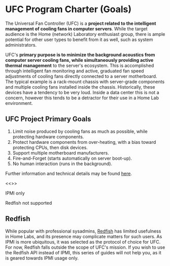 # UFC Program Charter (Goals)

The Universal Fan Controller (UFC) is a **project related to the intelligent management of cooling fans in computer servers**. While the target audience is the Home (network) Laboratory enthusiast group, there is ample potential for other user types to benefit from it as well, such as system administrators.

UFC's **primary purpose is to minimize the background acoustics from computer server cooling fans, while simultaneously providing active thermal management** to the server's ecosystem. This is accomplished through intelligent fan monitoring and active, graduated fan speed adjustments of cooling fans directly connected to a server motherboard. The typical example is a rack-mount chassis with server-grade components and multiple cooling fans installed inside the chassis. Historically, these devices have a tendency to be very loud. Inside a data center this is not a concern, however this tends to be a detractor for their use in a Home Lab environment.

## UFC Project Primary Goals
1. Limit noise produced by cooling fans as much as possible, while protecting hardware components.
2. Protect hardware components from over-heating, with a bias toward protecting CPUs, then disk devices.
3. Support multiple motherboard manufacturers.
4. Fire-and-Forget (starts automatically on server boot-up).
5. No human interaction (runs in the background).

Further information and technical details may be found [here](program-design.md).

<<>>

IPMI only

Redfish not supported

## Redfish
While popular with professional sysadmins, [Redfish](/documentation/bmc-and-server-architecture/redfish.md) has limited usefulness in Home Labs, and its presence may complicate matters for such users. As IPMI is more ubiquitous, it was selected as the protocol of choice for UFC. For now, Redfish falls outside the scope of UFC's mission. If you wish to use the Redfish API instead of IPMI, this series of guides will not help you, as it is geared towards IPMI usage only.
